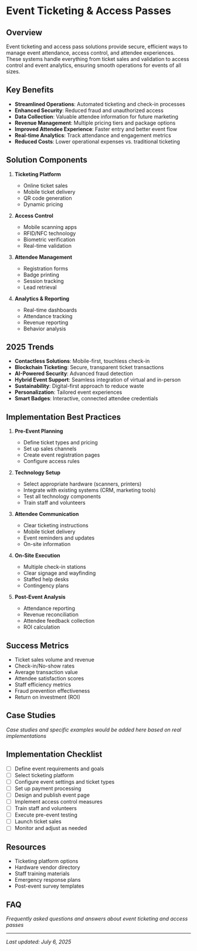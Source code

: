 # Event Ticketing & Access Passes

## Overview
Event ticketing and access pass solutions provide secure, efficient ways to manage event attendance, access control, and attendee experiences. These systems handle everything from ticket sales and validation to access control and event analytics, ensuring smooth operations for events of all sizes.

## Key Benefits
- **Streamlined Operations**: Automated ticketing and check-in processes
- **Enhanced Security**: Reduced fraud and unauthorized access
- **Data Collection**: Valuable attendee information for future marketing
- **Revenue Management**: Multiple pricing tiers and package options
- **Improved Attendee Experience**: Faster entry and better event flow
- **Real-time Analytics**: Track attendance and engagement metrics
- **Reduced Costs**: Lower operational expenses vs. traditional ticketing

## Solution Components
1. **Ticketing Platform**
   - Online ticket sales
   - Mobile ticket delivery
   - QR code generation
   - Dynamic pricing

2. **Access Control**
   - Mobile scanning apps
   - RFID/NFC technology
   - Biometric verification
   - Real-time validation

3. **Attendee Management**
   - Registration forms
   - Badge printing
   - Session tracking
   - Lead retrieval

4. **Analytics & Reporting**
   - Real-time dashboards
   - Attendance tracking
   - Revenue reporting
   - Behavior analysis

## 2025 Trends
- **Contactless Solutions**: Mobile-first, touchless check-in
- **Blockchain Ticketing**: Secure, transparent ticket transactions
- **AI-Powered Security**: Advanced fraud detection
- **Hybrid Event Support**: Seamless integration of virtual and in-person
- **Sustainability**: Digital-first approach to reduce waste
- **Personalization**: Tailored event experiences
- **Smart Badges**: Interactive, connected attendee credentials

## Implementation Best Practices
1. **Pre-Event Planning**
   - Define ticket types and pricing
   - Set up sales channels
   - Create event registration pages
   - Configure access rules

2. **Technology Setup**
   - Select appropriate hardware (scanners, printers)
   - Integrate with existing systems (CRM, marketing tools)
   - Test all technology components
   - Train staff and volunteers

3. **Attendee Communication**
   - Clear ticketing instructions
   - Mobile ticket delivery
   - Event reminders and updates
   - On-site information

4. **On-Site Execution**
   - Multiple check-in stations
   - Clear signage and wayfinding
   - Staffed help desks
   - Contingency plans

5. **Post-Event Analysis**
   - Attendance reporting
   - Revenue reconciliation
   - Attendee feedback collection
   - ROI calculation

## Success Metrics
- Ticket sales volume and revenue
- Check-in/No-show rates
- Average transaction value
- Attendee satisfaction scores
- Staff efficiency metrics
- Fraud prevention effectiveness
- Return on investment (ROI)

## Case Studies
*Case studies and specific examples would be added here based on real implementations*

## Implementation Checklist
- [ ] Define event requirements and goals
- [ ] Select ticketing platform
- [ ] Configure event settings and ticket types
- [ ] Set up payment processing
- [ ] Design and publish event page
- [ ] Implement access control measures
- [ ] Train staff and volunteers
- [ ] Execute pre-event testing
- [ ] Launch ticket sales
- [ ] Monitor and adjust as needed

## Resources
- Ticketing platform options
- Hardware vendor directory
- Staff training materials
- Emergency response plans
- Post-event survey templates

## FAQ
*Frequently asked questions and answers about event ticketing and access passes*

---
*Last updated: July 6, 2025*
